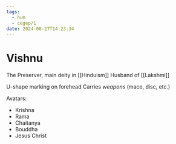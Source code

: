 ```yaml
---
tags:
  - hum
  - cegep/1
date: 2024-08-27T14:23:34
---
```


# Vishnu

The Preserver, main deity in [[Hinduism]]
Husband of [[Lakshmi]]

U-shape marking on forehead
Carries *weapons* (mace, disc, etc.)

Avatars:

- Krishna
- Rama
- Chaitanya
- Bouddha
- Jesus Christ
